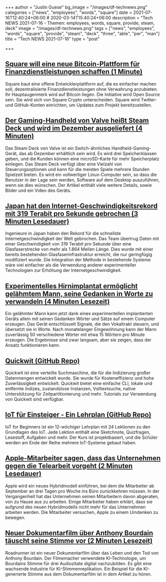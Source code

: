 +++
author = "Justin Guese"
bg_image = "/images/df-technews.png"
categories = ["news", "employees", "words", "square"]
date = 2021-07-16T12:40:24+06:00 # 2020-03-14T15:40:24+06:00
description = "Tech NEWS 2021-07-16 - Themen: employees, words, square, provide, steam, deck"
image = "/images/df-technews.png"
tags = ["news", "employees", "words", "square", "provide", "steam", "deck", "three", "able", "per", "man"]
title = "Tech NEWS 2021-07-16"
type = "post"

+++

## [Square will eine neue Bitcoin-Plattform für Finanzdienstleistungen schaffen (1 Minute)](https://www.coindesk.com/square-to-create-a-new-bitcoin-platform-for-financial-services)

 Square baut eine offene Entwicklerplattform auf, die es einfacher machen soll, dezentralisierte Finanzdienstleistungen ohne Verwahrung anzubieten. Ihr Hauptaugenmerk wird auf Bitcoin liegen. Die Initiative wird Open Source sein. Sie wird sich von Square Crypto unterscheiden. Square wird Twitter- und GitHub-Konten einrichten, um Updates zum Projekt bereitzustellen.

## [Der Gaming-Handheld von Valve heißt Steam Deck und wird im Dezember ausgeliefert (4 Minuten)](https://www.theverge.com/2021/7/15/22578783/valve-steam-deck-gaming-handheld-pc)

 Das Steam Deck von Valve ist ein Switch-ähnliches Handheld-Gaming-Gerät, das ab Dezember erhältlich sein wird. Es wird drei Speicherklassen geben, und die Kunden können eine microSD-Karte für mehr Speicherplatz einlegen. Das Steam Deck verfügt über eine Vielzahl von Steuerungsoptionen und kann für die meisten Spiele mehrere Stunden Spielzeit bieten. Es wird ein vollwertiger Linux-Computer sein, so dass die Benutzer in der Lage sein werden, Software auf dem Desktop auszuführen, wenn sie dies wünschen. Der Artikel enthält viele weitere Details, sowie Bilder und ein Video des Geräts.

## [Japan hat den Internet-Geschwindigkeitsrekord mit 319 Terabit pro Sekunde gebrochen (3 Minuten Lesedauer)](https://interestingengineering.com/japan-shattered-internet-speed-record-319-terabits)

 Ingenieure in Japan haben den Rekord für die schnellste Internetgeschwindigkeit der Welt gebrochen. Das Team übertrug Daten mit einer Geschwindigkeit von 319 Terabit pro Sekunde über eine Glasfaserstrecke von mehr als 1.864 Meilen Länge. Dies wurde mit einer bereits bestehenden Glasfaserinfrastruktur erreicht, die nur geringfügig modifiziert wurde. Die Integration der Methode in bestehende Systeme wäre viel einfacher als die Verwendung anderer experimenteller Technologien zur Erhöhung der Internetgeschwindigkeit.

## [Experimentelles Hirnimplantat ermöglicht gelähmtem Mann, seine Gedanken in Worte zu verwandeln (4 Minuten Lesezeit)](https://www.npr.org/sections/health-shots/2021/07/14/1016028911/experimental-brain-implant-lets-man-with-paralysis-turn-his-thoughts-into-words)

 Ein gelähmter Mann kann jetzt dank eines experimentellen implantierten Geräts allein mit seinen Gedanken Wörter und Sätze auf einem Computer erzeugen. Das Gerät entschlüsselt Signale, die den Vokaltrakt steuern, und übersetzt sie in Worte. Nach monatelanger Eingewöhnung kann der Mann zuverlässig 50 verschiedene Wörter mit etwa 15 Wörtern pro Minute erzeugen. Die Ergebnisse sind zwar langsam, aber sie zeigen, dass der Ansatz funktionieren kann.

## [Quickwit (GitHub Repo)](https://github.com/quickwit-inc/quickwit/)

 Quickwit ist eine verteilte Suchmaschine, die für die Indizierung großer Datenmengen entwickelt wurde. Sie wurde für Kosteneffizienz und hohe Zuverlässigkeit entwickelt. Quickwit bietet eine einfache CLI, lokale und entfernte Indizes, zustandslose Instanzen, Volltextsuche, native Unterstützung für Zeitpartitionierung und mehr. Tutorials zur Verwendung von Quickwit sind verfügbar.

## [IoT für Einsteiger - Ein Lehrplan (GitHub Repo)](https://github.com/microsoft/IoT-For-Beginners)

 IoT for Beginners ist ein 12-wöchiger Lehrplan mit 24 Lektionen zu den Grundlagen des IoT. Jede Lektion enthält eine Sketchnote, Quizfragen, Lesestoff, Aufgaben und mehr. Der Kurs ist projektbasiert, und die Schüler werden am Ende der Reihe mehrere IoT-Systeme gebaut haben.

## [Apple-Mitarbeiter sagen, dass das Unternehmen gegen die Telearbeit vorgeht (2 Minuten Lesedauer)](https://www.theverge.com/2021/7/15/22578804/apple-employees-work-from-home-request-denied-hybrid-model)

 Apple wird ein neues Hybridmodell einführen, bei dem die Mitarbeiter ab September an drei Tagen pro Woche ins Büro zurückkehren müssen. In der Vergangenheit hat das Unternehmen seinen Mitarbeitern davon abgeraten, von zu Hause aus zu arbeiten. Einige Mitarbeiter haben erklärt, dass sie aufgrund des neuen Hybridmodells nicht mehr für das Unternehmen arbeiten werden. Die Mitarbeiter versuchen, Apple zu einem Umdenken zu bewegen.

## [Neuer Dokumentarfilm über Anthony Bourdain täuscht seine Stimme vor (2 Minuten Lesezeit)](https://www.theverge.com/2021/7/15/22578707/anthony-bourdain-documentary-deepfake-voice)

 Roadrunner ist ein neuer Dokumentarfilm über das Leben und den Tod von Anthony Bourdain. Der Filmemacher verwendete KI-Technologie, um Bourdains Stimme für drei Audiozitate digital nachzubilden. Es gibt eine wachsende Industrie für KI-Stimmenreplikation. Ein Beispiel für die KI-generierte Stimme aus dem Dokumentarfilm ist in dem Artikel zu hören.

